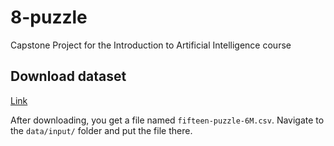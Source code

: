 # 8-puzzle

 Capstone Project for the Introduction to Artificial Intelligence course

## Download dataset

[Link](https://drive.google.com/uc?export=download&id=1sAhDL847ku-mo3C-LyMCb5-QYdAta8HQ)

After downloading, you get a file named `fifteen-puzzle-6M.csv`. Navigate to the `data/input/` folder and put the file there.
